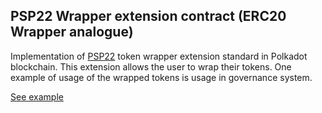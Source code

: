 ## PSP22 Wrapper extension contract (ERC20 Wrapper analogue)

Implementation of [PSP22](https://github.com/w3f/PSPs/blob/master/PSPs/psp-22.md) token wrapper extension standard in Polkadot blockchain. This extension allows the user to wrap their tokens. One example of usage of the wrapped tokens is usage in governance system.

[See example](https://727-Ventures.github.io/openbrush-contracts/smart-contracts/psp22/Extensions/wrapper)
